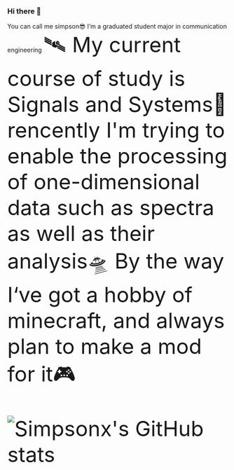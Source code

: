 ### Hi there 👋
You can call me simpson😎
I’m a graduated student major in communication engineering
</font><font size=20>🛰
My current course of study is Signals and Systems📲
  rencently I'm trying to enable the processing of one-dimensional data such as spectra as well as their analysis🛸
By the way I‘ve got a hobby of minecraft, and always plan to make a mod for it🎮
  
![Simpsonx's GitHub stats](https://github-readme-stats.vercel.app/api?username=simpsonx)
<!--
**simpsonx/simpsonx** is a ✨ _special_ ✨ repository because its `README.md` (this file) appears on your GitHub profile.

Here are some ideas to get you started:

- 🔭 I’m currently working on ...
- 🌱 I’m currently learning ...
- 👯 I’m looking to collaborate on ...
- 🤔 I’m looking for help with ...
- 💬 Ask me about ...
- 📫 How to reach me: ...
- 😄 Pronouns: ...
- ⚡ Fun fact: ...
-->
